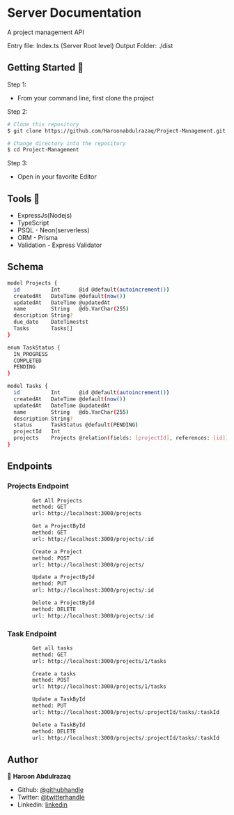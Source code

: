 # Server Documentation

A project management API

Entry file: Index.ts (Server Root level)
Output Folder: ./dist

## Getting Started 🚀

Step 1:

- From your command line, first clone the project

Step 2:

```bash
# Clone this repository
$ git clone https://github.com/Haroonabdulrazaq/Project-Management.git

# Change directory into the repository
$ cd Project-Management
```

Step 3:

- Open in your favorite Editor

## Tools 🔧

- ExpressJs(Nodejs)
- TypeScript
- PSQL - Neon(serverless)
- ORM - Prisma
- Validation - Express Validator

## Schema

```bash
model Projects {
  id          Int      @id @default(autoincrement())
  createdAt   DateTime @default(now())
  updatedAt   DateTime @updatedAt
  name        String   @db.VarChar(255)
  description String?
  due_date    DateTimestst
  Tasks       Tasks[]
}

enum TaskStatus {
  IN_PROGRESS
  COMPLETED
  PENDING
}

model Tasks {
  id          Int      @id @default(autoincrement())
  createdAt   DateTime @default(now())
  updatedAt   DateTime @updatedAt
  name        String   @db.VarChar(255)
  description String?
  status      TaskStatus @default(PENDING)
  projectId   Int
  projects    Projects @relation(fields: [projectId], references: [id])
}

```

## Endpoints

### Projects Endpoint

```bash
        Get All Projects
        method: GET
        url: http://localhost:3000/projects
```

```bash
        Get a ProjectById
        method: GET
        url: http://localhost:3000/projects/:id
```

```bash
        Create a Project
        method: POST
        url: http://localhost:3000/projects/
```

```bash
        Update a ProjectById
        method: PUT
        url: http://localhost:3000/projects/:id
```

```bash
        Delete a ProjectById
        method: DELETE
        url: http://localhost:3000/projects/:id
```

### Task Endpoint

```bash
        Get all tasks
        method: GET
        url: http://localhost:3000/projects/1/tasks
```

```bash
        Create a tasks
        method: POST
        url: http://localhost:3000/projects/1/tasks
```

```bash
        Update a TaskById
        method: PUT
        url: http://localhost:3000/projects/:projectId/tasks/:taskId
```

```bash
        Delete a TaskById
        method: DELETE
        url: http://localhost:3000/projects/:projectId/tasks/:taskId
```

## Author

👤 **Haroon Abdulrazaq**

- Github: [@githubhandle](https://github.com/Haroonabdulrazaq)
- Twitter: [@twitterhandle](https://twitter.com/hanq_o)
- Linkedin: [linkedin](https://www.linkedin.com/in/haroonabdulrazaq)
